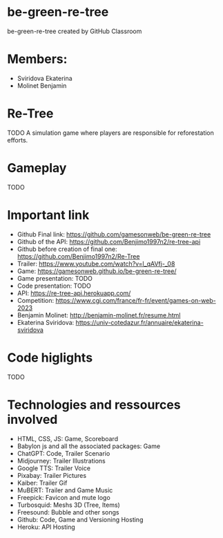 # be-green-re-tree
be-green-re-tree created by GitHub Classroom

# Members:
- Sviridova Ekaterina
- Molinet Benjamin

# Re-Tree
TODO
A simulation game where players are responsible for reforestation efforts.

# Gameplay
TODO

# Important link
- Github Final link: https://github.com/gamesonweb/be-green-re-tree
- Github of the API: https://github.com/Benjimo1997n2/re-tree-api
- Github before creation of final one: https://github.com/Benjimo1997n2/Re-Tree
- Trailer: https://www.youtube.com/watch?v=l_qAVfj-_08
- Game: https://gamesonweb.github.io/be-green-re-tree/
- Game presentation: TODO
- Code presentation: TODO
- API: https://re-tree-api.herokuapp.com/
- Competition: https://www.cgi.com/france/fr-fr/event/games-on-web-2023
- Benjamin Molinet: http://benjamin-molinet.fr/resume.html
- Ekaterina Sviridova: https://univ-cotedazur.fr/annuaire/ekaterina-sviridova

# Code higlights
TODO

# Technologies and ressources involved
- HTML, CSS, JS: Game, Scoreboard
- Babylon js and all the associated packages: Game
- ChatGPT: Code, Trailer Scenario
- Midjourney: Trailer Illustrations
- Google TTS: Trailer Voice
- Pixabay: Trailer Pictures
- Kaiber: Trailer Gif
- MuBERT: Trailer and Game Music
- Freepick: Favicon and mute logo
- Turbosquid: Meshs 3D (Tree, Items)
- Freesound: Bubble and other songs
- Github: Code, Game and Versioning Hosting
- Heroku: API Hosting
